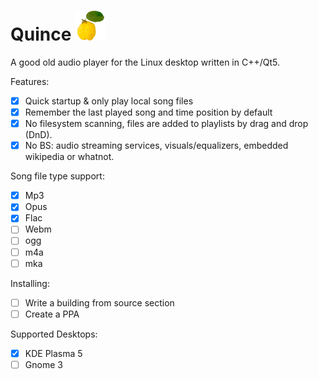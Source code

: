# Quince ![](resources/Quince48.png)
A good old audio player for the Linux desktop written in C++/Qt5.

Features:
 - [x] Quick startup & only play local song files
 - [x] Remember the last played song and time position by default
 - [x] No filesystem scanning, files are added to playlists by drag and drop (DnD).
 - [x] No BS: audio streaming services, visuals/equalizers, embedded wikipedia or whatnot.
 
Song file type support:
 - [x] Mp3
 - [x] Opus
 - [x] Flac
 - [ ] Webm
 - [ ] ogg
 - [ ] m4a
 - [ ] mka
 
Installing:
 - [ ] Write a building from source section
 - [ ] Create a PPA
 
Supported Desktops:
 - [x] KDE Plasma 5
 - [ ] Gnome 3
